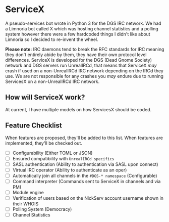 # ServiceX
A pseudo-services bot wrote in Python 3 for the DGS IRC network. We had a Limnoria bot called X which was hosting channel statistics and a polling system however there were a few hardcoded things I didn't like about Limnoria so I decided to re-invent the wheel.

**Please note:** IRC daemons tend to break the RFC standards for IRC meaning they don't entirely abide by them, they have their own protocol level differences. ServiceX is developed for the DGS (Dead Gnome Society) network and DGS servers run UnrealIRCd, that means that ServiceX *may* crash if used on a non-UnrealIRCd IRC network depending on the IRCd they use. We are not responsible for any crashes you *may* endure due to running ServicesX on a non-UnrealIRCd IRC network.

## How will ServiceX work?
At current, I have multiple models on how ServicesX should be coded.

## Feature Checklist
When features are proposed, they'll be added to this list. When features are implemented, they'll be checked out.
* [ ] Configurability (Either TOML or JSON)
* [ ] Ensured compatibility with `UnrealIRCd specifics`
* [ ] SASL authentication (Ability to authentication via SASL upon connect)
* [ ] Virtual IRC operator (Ability to authenticate as an oper)
* [ ] Automatically join all channels in the `#DGS-* namespace` (Configurable)
* [ ] Command interpreter (Commands sent to ServiceX in channels and via PM)
* [ ] Module engine
* [ ] Verification of users based on the NickServ account username shown in their WHOIS
* [ ] Polling System (Democracy)
* [ ] Channel Statistics
